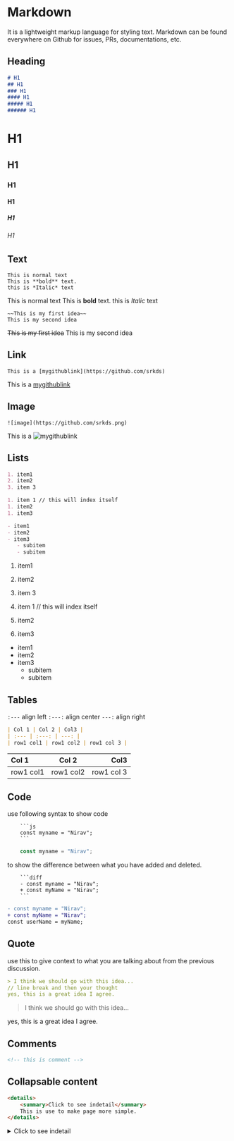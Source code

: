# Markdown
It is a lightweight markup language for styling text.
Markdown can be found everywhere on Github for issues, PRs, documentations, etc.

## Heading
```md
# H1
## H1
### H1
#### H1
##### H1
###### H1
```
# H1
## H1
### H1
#### H1
##### H1
###### H1

## Text
```
This is normal text
This is **bold** text.
this is *Italic* text
```
This is normal text
This is **bold** text.
this is *Italic* text
```
~~This is my first idea~~
This is my second idea
```
~~This is my first idea~~
This is my second idea

## Link
```
This is a [mygithublink](https://github.com/srkds)
```
This is a [mygithublink](https://github.com/srkds)
## Image
```
![image](https://github.com/srkds.png)
```
This is a ![mygithublink](https://github.com/srkds.png)

## Lists
```md
1. item1
2. item2
3. item 3

1. item 1 // this will index itself
1. item2
1. item3

- item1
- item2
- item3
   - subitem
   - subitem
```
1. item1
2. item2
3. item 3

1. item 1 // this will index itself
1. item2
1. item3

- item1
- item2
- item3
   - subitem
   - subitem

## Tables
`:---` align left `:---:` align center `---:` align right
```md
| Col 1 | Col 2 | Col3 | 
| :--- | :---: | ---: |
| row1 col1 | row1 col2 | row1 col 3 |
```

| Col 1 | Col 2 | Col3 | 
| :--- | :---: | ---: |
| row1 col1 | row1 col2 | row1 col 3 |

## Code
use following syntax to show code
```
    ```js
    const myname = "Nirav";
    ```
```
```js
    const myname = "Nirav";
```

to show the difference between what you have added and deleted.
```
    ```diff
    - const myname = "Nirav";
    + const myName = "Nirav";
    ```
```
```diff
- const myname = "Nirav";
+ const myName = "Nirav";
const userName = myName;
```
## Quote
use this to give context to what you are talking about from the previous discussion.
```md
> I think we should go with this idea...
// line break and then your thought
yes, this is a great idea I agree.
```
> I think we should go with this idea...

yes, this is a great idea I agree.

## Comments
```md
<!-- this is comment -->
```
## Collapsable content
```md
<details>
	<summary>Click to see indetail</summary>
	This is use to make page more simple.
</details>
```
<details>
	<summary>Click to see indetail</summary>
	This is use to make page more simple.
</details>
